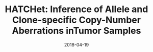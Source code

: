 ---
title: "HATCHet:  Inference of Allele and Clone-specific Copy-Number Aberrations inTumor Samples"
collection: talks
type: "Talk"
permalink: /talks/2018-04-19-ccb
venue: "RECOMB CCB 2018, The 22st Annual International Conference onResearch in Computational Molecular Biology"
date: 2018-04-19
location: "Paris, France"
---